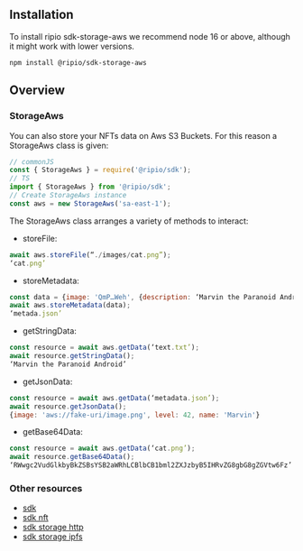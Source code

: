 ## Installation

To install ripio sdk-storage-aws we recommend node 16 or above, although it might work with lower versions.

```
npm install @ripio/sdk-storage-aws
```

## Overview

### StorageAws

You can also store your NFTs data on Aws S3 Buckets. For this reason a StorageAws class is given:

```javascript
// commonJS
const { StorageAws } = require('@ripio/sdk');
// TS
import { StorageAws } from '@ripio/sdk';
// Create StorageAws instance
const aws = new StorageAws('sa-east-1');
```

The StorageAws class arranges a variety of methods to interact:

- storeFile:

```javascript
await aws.storeFile(“./images/cat.png”);
‘cat.png’
```

- storeMetadata:

```javascript
const data = {image: 'QmP…Weh', {description: ‘Marvin the Paranoid Android’} };
await aws.storeMetadata(data);
‘metada.json’
```

- getStringData:

```javascript
const resource = await aws.getData(‘text.txt’);
await resource.getStringData();
‘Marvin the Paranoid Android’
```
- getJsonData:

```javascript
const resource = await aws.getData(‘metadata.json’);
await resource.getJsonData();
{image: 'aws://fake-uri/image.png', level: 42, name: 'Marvin'}
```

- getBase64Data:

```javascript
const resource = await aws.getData(‘cat.png’);
await resource.getBase64Data();
‘RWwgc2VudGlkbyBkZSBsYSB2aWRhLCBlbCB1bml2ZXJzbyB5IHRvZG8gbG8gZGVtw6Fz’
```

### Other resources

- [sdk](https://ripio.github.io/sdkjs/sdk)
- [sdk nft](https://ripio.github.io/sdkjs/sdk-nft)
- [sdk storage http](https://ripio.github.io/sdkjs/sdk-storage-http)
- [sdk storage ipfs](https://ripio.github.io/sdkjs/sdk-storage-ipfs)